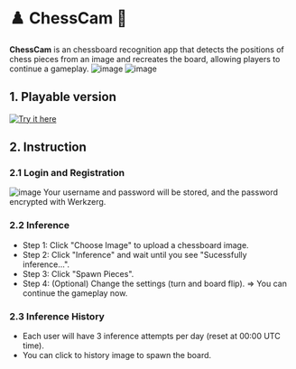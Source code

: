 # ♟️ ChessCam 📸

**ChessCam** is an chessboard recognition app that detects the positions of chess pieces from an image and recreates the board, allowing players to continue a gameplay.
![image](https://github.com/user-attachments/assets/39db63a6-d988-4326-8938-20e56a8a41dc)
![image](https://github.com/user-attachments/assets/bf278c46-6c35-4c47-8a71-24c8b3292eec)


## 1. Playable version
[![Try it here](https://img.shields.io/badge/Try%20it%20here-4CAF50?style=for-the-badge)](https://slothless.itch.io/chesscam)

## 2. Instruction
### 2.1 Login and Registration
![image](https://github.com/user-attachments/assets/d80a239e-3c9f-44a4-a4da-1bd231b3ce7a)
Your username and password will be stored, and the password encrypted with Werkzerg.

### 2.2 Inference
- Step 1: Click "Choose Image" to upload a chessboard image.
- Step 2: Click "Inference" and wait until you see "Sucessfully inference...".
- Step 3: Click "Spawn Pieces".
- Step 4: (Optional) Change the settings (turn and board flip).
=> You can continue the gameplay now.

### 2.3 Inference History
- Each user will have 3 inference attempts per day (reset at 00:00 UTC time).
- You can click to history image to spawn the board.

